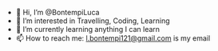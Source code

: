 - 👋 Hi, I’m @BontempiLuca
- 👀 I’m interested in Travelling, Coding, Learning
- 🌱 I’m currently learning anything I can learn
- 📫 How to reach me:
      l.bontempi121@gmail.com is my email

<!---
BontempiLuca/BontempiLuca is a ✨ special ✨ repository because its `README.md` (this file) appears on your GitHub profile.
You can click the Preview link to take a look at your changes.
--->
